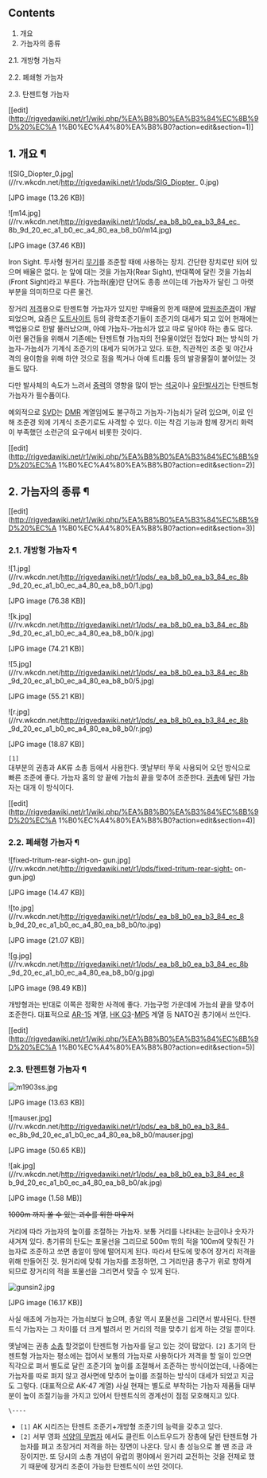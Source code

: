 ## Contents

    

1. 개요 
2. 가늠자의 종류 
    

2.1. 개방형 가늠자

2.2. 폐쇄형 가늠자

2.3. 탄젠트형 가늠자

[[edit](http://rigvedawiki.net/r1/wiki.php/%EA%B8%B0%EA%B3%84%EC%8B%9D%20%EC%A
1%B0%EC%A4%80%EA%B8%B0?action=edit&section=1)]

## 1. 개요 ¶

![SIG_Diopter_0.jpg](//rv.wkcdn.net/http://rigvedawiki.net/r1/pds/SIG_Diopter_
0.jpg)

[JPG image (13.26 KB)]

  

![m14.jpg](//rv.wkcdn.net/http://rigvedawiki.net/r1/pds/_ea_b8_b0_ea_b3_84_ec_
8b_9d_20_ec_a1_b0_ec_a4_80_ea_b8_b0/m14.jpg)

[JPG image (37.46 KB)]

  
Iron Sight. 투사형 원거리 [무기](%EB%AC%B4%EA%B8%B0.md)를 조준할 때에 사용하는 장치. 간단한 장치로만
되어 있으며 배율은 없다. 눈 앞에 대는 것을 가늠자(Rear Sight), 반대쪽에 달린 것을 가늠쇠(Front Sight)라고 부른다.
가늠좌(座)란 단어도 종종 쓰이는데 가늠자가 달린 그 아랫부분을 의미하므로 다른 물건.

  

장거리 [저격](%EC%A0%80%EA%B2%A9.md)용으로 탄젠트형 가늠자가 있지만 무배율의 한계 때문에
[망원조준경](%EB%A7%9D%EC%9B%90%EC%A1%B0%EC%A4%80%EA%B2%BD.md)이 개발되었으며, 요즘은 [도트사이트](%EB%8F%84%ED%8A%B8%20%EC%82%AC%EC%9D%B4%ED%8A%B8.md) 등의 광학조준기들이 조준기의
대세가 되고 있어 현재에는 백업용으로 한발 물러났으며, 아예 가늠자-가늠쇠가 없고 따로 달아야 하는 총도 많다. 이런 물건들을 위해서
기존에는 탄젠트형 가늠자의 전유물이었던 접었다 펴는 방식의 가늠자-가늠쇠가 기계식 조준기의 대세가 되어가고 있다. 또한, 직관적인 조준 및
야간사격의 용이함을 위해 하얀 것으로 점을 찍거나 아예 트리튬 등의 발광물질이 붙어있는 것들도 많다.

  

다만 발사체의 속도가 느려서 [중력](%EC%A4%91%EB%A0%A5.md)의 영향을 많이 받는
[석궁](%EC%84%9D%EA%B6%81.md)이나
[유탄발사기](%EC%9C%A0%ED%83%84%EB%B0%9C%EC%82%AC%EA%B8%B0.md)는 탄젠트형 가늠자가 필수품이다.

  

예외적으로 [SVD](SVD.md)는 [DMR](DMR.md) 계열임에도 불구하고 가늠자-가늠쇠가 달려 있으며, 이로 인해 조준경
외에 기계식 조준기로도 사격할 수 있다. 이는 착검 기능과 함께 장거리 화력이 부족했던 소련군의 요구에서 비롯한 것이다.

  

[[edit](http://rigvedawiki.net/r1/wiki.php/%EA%B8%B0%EA%B3%84%EC%8B%9D%20%EC%A
1%B0%EC%A4%80%EA%B8%B0?action=edit&section=2)]

## 2. 가늠자의 종류 ¶

[[edit](http://rigvedawiki.net/r1/wiki.php/%EA%B8%B0%EA%B3%84%EC%8B%9D%20%EC%A
1%B0%EC%A4%80%EA%B8%B0?action=edit&section=3)]

### 2.1. 개방형 가늠자 ¶

![1.jpg](//rv.wkcdn.net/http://rigvedawiki.net/r1/pds/_ea_b8_b0_ea_b3_84_ec_8b
_9d_20_ec_a1_b0_ec_a4_80_ea_b8_b0/1.jpg)

[JPG image (76.38 KB)]

  

![k.jpg](//rv.wkcdn.net/http://rigvedawiki.net/r1/pds/_ea_b8_b0_ea_b3_84_ec_8b
_9d_20_ec_a1_b0_ec_a4_80_ea_b8_b0/k.jpg)

[JPG image (74.21 KB)]

  

![5.jpg](//rv.wkcdn.net/http://rigvedawiki.net/r1/pds/_ea_b8_b0_ea_b3_84_ec_8b
_9d_20_ec_a1_b0_ec_a4_80_ea_b8_b0/5.jpg)

[JPG image (55.21 KB)]

  

![r.jpg](//rv.wkcdn.net/http://rigvedawiki.net/r1/pds/_ea_b8_b0_ea_b3_84_ec_8b
_9d_20_ec_a1_b0_ec_a4_80_ea_b8_b0/r.jpg)

[JPG image (18.87 KB)]

  
`[1]`  
대부분의 권총과 AK류 소총 등에서 사용한다. 옛날부터 쭈욱 사용되어 오던 방식으로 빠른 조준에 좋다. 가늠자 홈의 양 끝에 가늠쇠 끝을
맞추어 조준한다. [권총](%EA%B6%8C%EC%B4%9D.md)에 달린 가늠자는 대개 이 방식이다.

  
  

[[edit](http://rigvedawiki.net/r1/wiki.php/%EA%B8%B0%EA%B3%84%EC%8B%9D%20%EC%A
1%B0%EC%A4%80%EA%B8%B0?action=edit&section=4)]

### 2.2. 폐쇄형 가늠자 ¶

![fixed-tritum-rear-sight-on-
gun.jpg](//rv.wkcdn.net/http://rigvedawiki.net/r1/pds/fixed-tritum-rear-sight-
on-gun.jpg)

[JPG image (14.47 KB)]

  

![to.jpg](//rv.wkcdn.net/http://rigvedawiki.net/r1/pds/_ea_b8_b0_ea_b3_84_ec_8
b_9d_20_ec_a1_b0_ec_a4_80_ea_b8_b0/to.jpg)

[JPG image (21.07 KB)]

  

![g.jpg](//rv.wkcdn.net/http://rigvedawiki.net/r1/pds/_ea_b8_b0_ea_b3_84_ec_8b
_9d_20_ec_a1_b0_ec_a4_80_ea_b8_b0/g.jpg)

[JPG image (98.49 KB)]

  
  

개방형과는 반대로 이쪽은 정확한 사격에 좋다. 가늠구멍 가운데에 가늠쇠 끝을 맞추어 조준한다. 대표적으로
[AR-15](AR-15.md) 계열, [HK G3](HK%20G3.md)-[MP5](MP5.md) 계열 등 NATO권
총기에서 쓰인다.

[[edit](http://rigvedawiki.net/r1/wiki.php/%EA%B8%B0%EA%B3%84%EC%8B%9D%20%EC%A
1%B0%EC%A4%80%EA%B8%B0?action=edit&section=5)]

### 2.3. 탄젠트형 가늠자 ¶

![m1903ss.jpg](//rv.wkcdn.net/http://rigvedawiki.net/r1/pds/m1903ss.jpg)

[JPG image (13.63 KB)]

  

![mauser.jpg](//rv.wkcdn.net/http://rigvedawiki.net/r1/pds/_ea_b8_b0_ea_b3_84_
ec_8b_9d_20_ec_a1_b0_ec_a4_80_ea_b8_b0/mauser.jpg)

[JPG image (50.65 KB)]

  

![ak.jpg](//rv.wkcdn.net/http://rigvedawiki.net/r1/pds/_ea_b8_b0_ea_b3_84_ec_8
b_9d_20_ec_a1_b0_ec_a4_80_ea_b8_b0/ak.jpg)

[JPG image (1.58 MB)]

  
<del>1000m 까지 쏠 수 있는 괴수를 위한 마우저</del>

  

거리에 따라 가늠자의 높이를 조절하는 가늠자. 보통 거리를 나타내는 눈금이나 숫자가 새겨져 있다. 총기류의 탄도는 포물선을 그리므로 500m
밖의 적을 100m에 맞춰진 가늠자로 조준하고 쏘면 총알이 땅에 떨어지게 된다. 따라서 탄도에 맞추어 장거리 저격을 위해 만들어진 것.
원거리에 맞춰 가늠자를 조정하면, 그 거리만큼 총구가 위로 향하게 되므로 장거리의 적을 포물선을 그리면서 맞출 수 있게 된다.

  

![gunsin2.jpg](//rv.wkcdn.net/http://rigvedawiki.net/r1/pds/gunsin2.jpg)

[JPG image (16.17 KB)]

  

사실 애초에 가늠자는 가늠쇠보다 높으며, 총알 역시 포물선을 그리면서 발사된다. 탄젠트식 가늠자는 그 차이를 더 크게 벌려서 먼 거리의 적을
맞추기 쉽게 하는 것일 뿐이다.

  

옛날에는 권총 [소총](%EC%86%8C%EC%B4%9D.md) 할것없이 탄젠트형 가늠자를 달고 있는 것이 많았다. `[2]` 초기의
탄젠트형 가늠자는 평소에는 접어서 보통의 가늠자로 사용하다가 저격을 할 일이 있으면 직각으로 펴서 별도로 달린 조준기의 높이를 조절해서
조준하는 방식이었는데, 나중에는 가늠자를 따로 펴지 않고 경사면에 맞추어 높이를 조절하는 방식이 대세가 되었고 지금도 그렇다. (대표적으로
AK-47 계열) 사실 현재는 별도로 부착하는 가늠자 제품들 대부분이 높이 조절기능을 가지고 있어서 탄젠트식의 경계선이 점점 모호해지고
있다.

`\----`

  * `[1]` AK 시리즈는 탄젠트 조준기+개방형 조준기의 능력을 갖추고 있다.
  * `[2]` 서부 영화 [석양의 무법자](%EC%84%9D%EC%96%91%EC%9D%98%20%EB%AC%B4%EB%B2%95%EC%9E%90.md) 에서도 클린트 이스트우드가 장총에 달린 탄젠트형 가늠자를 펴고 초장거리 저격을 하는 장면이 나온다. 당시 총 성능으로 볼 땐 조금 과장이지만. 또 당시의 소총 개념이 유럽의 평야에서 원거리 교전하는 것을 전제로 했기 때문에 장거리 조준이 가능한 탄젠트식이 쓰인 것이다.

